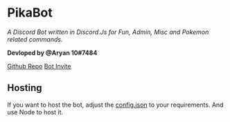# PikaBot

*A Discord Bot written in Discord.Js for Fun, Admin, Misc and Pokemon related commands.*

__Devloped by **@Aryan 10#7484**__

[Github Repo](https://github.com/Aryan10/PikaBot)
[Bot Invite](https://discordapp.com/oauth2/authorize?permissions=2146958591&scope=bot&client_id=318700956244115457)

## Hosting

If you want to host the bot, adjust the [config.json](https://github.com/Aryan10/PikaBot/blob/master/config.json) to your requirements. And use Node to host it.
